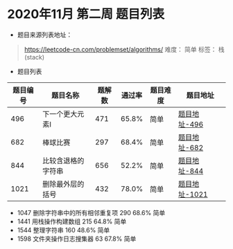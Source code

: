 # 2020年11月 第二周 题目列表

- 题目来源列表地址：
> https://leetcode-cn.com/problemset/algorithms/
> 难度： 简单   标签： 栈 (stack)

- 题目列表

| 题目编号 | 题目名称 | 题解数 | 通过率 | 题目难度 | 题目地址 |
| -------- | -------- | ------ | ------ | -------- | -------- |
|496|下一个更大元素Ⅰ|471|65.8%|简单|[题目地址-496](https://leetcode-cn.com/problems/next-greater-element-i)|
|682| 棒球比赛|297|68.4%|简单|[题目地址-682](https://leetcode-cn.com/problems/baseball-game)|
|844|比较含退格的字符串|656|52.2%|简单|[题目地址-844](https://leetcode-cn.com/problems/backspace-string-compare)|
|1021|删除最外层的括号|432|78.0%|简单|[题目地址-1021](https://leetcode-cn.com/problems/remove-outermost-parentheses)|
- 1047	删除字符串中的所有相邻重复项  	290	68.6%	简单	
- 1441	用栈操作构建数组  	215	64.8%	简单	
- 1544	整理字符串  	160	48.6%	简单	
- 1598	文件夹操作日志搜集器  	63	67.8%	简单	
